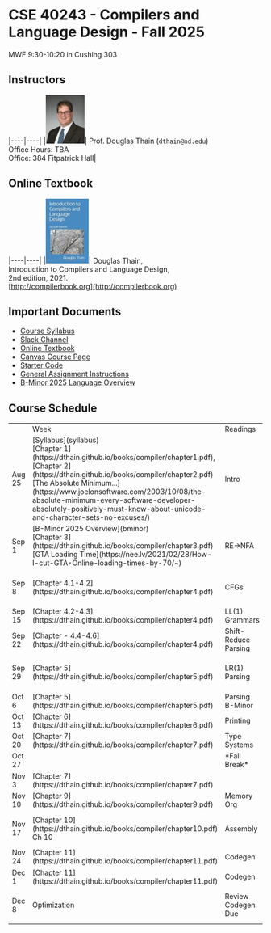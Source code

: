 # CSE 40243 - Compilers and Language Design - Fall 2025

MWF 9:30-10:20 in Cushing 303

## Instructors

|----|----|
|![](images/dthain-small.jpg)| Prof. Douglas Thain (`dthain@nd.edu`)<br> Office Hours: TBA <br> Office: 384 Fitpatrick Hall|

## Online Textbook

|----|----|
|![](images/compilerbook-small.jpg)| Douglas Thain,<br>Introduction to Compilers and Language Design,<br>2nd edition, 2021.<br>[http://compilerbook.org](http://compilerbook.org)

## Important Documents

- [Course Syllabus](syllabus.md)
- [Slack Channel](https://nd-cse.slack.com/channels/compilers-fa25)
- [Online Textbook](http://compilerbook.org)
- [Canvas Course Page](https://canvas.nd.edu/courses/124956)
- [Starter Code](https://github.com/dthain/compilerbook-starter-code)
- [General Assignment Instructions](general)
- [B-Minor 2025 Language Overview](bminor)

## Course Schedule

<table>

<th>
<td>
Week
<td>
Readings
<td>
Monday
<td>
Wednesday
<td>
Friday
<td>
Due Friday
<td>
Reference

<tr>
<td>
Aug 25
<td>
[Syllabus](syllabus)<br>
[Chapter 1](https://dthain.github.io/books/compiler/chapter1.pdf), [Chapter 2](https://dthain.github.io/books/compiler/chapter2.pdf)<br>
[The Absolute Minimum...](https://www.joelonsoftware.com/2003/10/08/the-absolute-minimum-every-software-developer-absolutely-positively-must-know-about-unicode-and-character-sets-no-excuses/) 
<td>
Intro
<td>
Overview
<td>
Regular Expressions
<td>
[Homework 1](homework1)
<td>
[Regex 101](https://regex101.com/)

<tr>
<td>
Sep 1
<td>
[B-Minor 2025 Overview](bminor)<br>
[Chapter 3](https://dthain.github.io/books/compiler/chapter3.pdf)<br>
[GTA Loading Time](https://nee.lv/2021/02/28/How-I-cut-GTA-Online-loading-times-by-70/~)
<td>
RE->NFA
<td>
NFA->DFA
<td>
Flex
<td>
[Encoder Assignment](encoder)
<td>
[Hand Scanner](https://github.com/cooperative-computing-lab/cctools/blob/master/dttools/src/jx_parse.c#L254)  
[Flex Scanner Generator](https://westes.github.io/flex/manual/)

<tr>
<td>
Sep 8
<td>
[Chapter 4.1-4.2](https://dthain.github.io/books/compiler/chapter4.pdf)
<td>
CFGs
<td>
CFGs
<td>
LL(1) Grammars
<td>
Homework 2
<td>
[CFG Tool](https://web.stanford.edu/class/archive/cs/cs103/cs103.1156/tools/cfg/)
[List of Parser Generators](https://en.wikipedia.org/wiki/Comparison_of_parser_generators)

<tr>
<td>
Sep 15
<td>
[Chapter 4.2-4.3](https://dthain.github.io/books/compiler/chapter4.pdf)
<td>
LL(1) Grammars
<td>
Recursive Descent
<td>
LL(1) Table Parsing
<td>
Scanner Due
<td>

<tr>
<td>
Sep 22
<td>
[Chapter - 4.4-4.6](https://dthain.github.io/books/compiler/chapter4.pdf)
<td>
Shift-Reduce Parsing
<td>
LR(0) Automaton
<td>
SLR Parsing
<td>
Homework 3 Due


<tr>
<td>
Sep 29
<td>
[Chapter 5](https://dthain.github.io/books/compiler/chapter5.pdf)
<td>
LR(1) Parsing
<td>
Bison
<td>
Parsing B-Minor
<td>
Homework 4 Due
<td>
[Bison Manual](https://www.gnu.org/software/bison/manual/html_node/index.html)
<br>
[Bison Examples](https://github.com/dthain/compilerbook-examples/tree/master/chapter5)

<tr>
<td>
Oct 6
<td>
[Chapter 5](https://dthain.github.io/books/compiler/chapter5.pdf)
<td>
Parsing B-Minor
<td>
AST
<td>
AST
<td>
Parser Due
<td>
[AST Handout](ast.html)

<tr>
<td>
Oct 13
<td>
[Chapter 6](https://dthain.github.io/books/compiler/chapter6.pdf)
<td>
Printing
<td>
Printing
<td>
Midterm Exam
<td>

<tr>
<td>
Oct 20
<td>
[Chapter 7](https://dthain.github.io/books/compiler/chapter7.pdf)
<td>
Type Systems
<td>
Type Systems
<td>
Name Resolution
<td>
Printer Due

<tr>
<td>
Oct 27
<td>
<td>*Fall Break*
<td>*Fall Break*
<td>*Fall Break*
<td>
<td>

<tr>
<td>
Nov 3
<td>
[Chapter 7](https://dthain.github.io/books/compiler/chapter7.pdf)
<td>
<td>Checking Exprs
<td>Checking Statements
<td>Checking Decls
<td>Name Resolver Due
<td>

<tr>
<td>
Nov 10
<td>
[Chapter 9](https://dthain.github.io/books/compiler/chapter9.pdf)
<td>Memory Org
<td>Memory Org
<td>Memory Org
<td>Type Checker Due
<td>

<tr>
<td>
Nov 17
<td>
[Chapter 10](https://dthain.github.io/books/compiler/chapter10.pdf)
Ch 10
<td>Assembly
<td>Assembly
<td>Assembly
<td>
<td>[Intel Manuals](https://www.intel.com/content/www/us/en/developer/articles/technical/intel-sdm.html)
<br>
[Calling Convention](https://refspecs.linuxbase.org/elf/x86_64-abi-0.99.pdf)

<tr>
<td>
Nov 24
<td>
[Chapter 11](https://dthain.github.io/books/compiler/chapter11.pdf)
<td>Codegen
<td>*Thanksgiving*
<td>*Thanksgiving*
<td>
<td>

<tr>
<td>
Dec 1
<td>
[Chapter 11](https://dthain.github.io/books/compiler/chapter11.pdf)
<td>Codegen
<td>Codegen
<td>Codegen
<td>
<td>

<tr>
<td>
Dec 8
<td> Optimization
<td> Review<br>Codegen Due
<td> **Final Exam**<br>**7:30-9:30PM**
<td>
<td>
</table>
